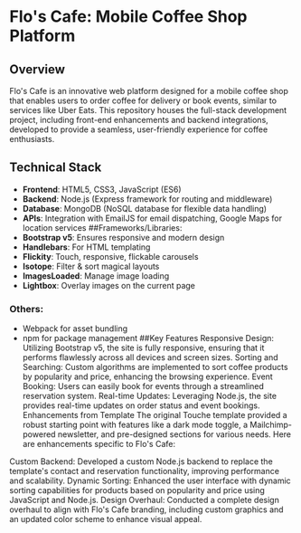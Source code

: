 # Flo's Cafe: Mobile Coffee Shop Platform
## Overview
Flo's Cafe is an innovative web platform designed for a mobile coffee shop that enables users to order coffee for delivery or book events, similar to services like Uber Eats. This repository houses the full-stack development project, including front-end enhancements and backend integrations, developed to provide a seamless, user-friendly experience for coffee enthusiasts.

## Technical Stack
- **Frontend**: HTML5, CSS3, JavaScript (ES6)
- **Backend**: Node.js (Express framework for routing and middleware)
- **Database**: MongoDB (NoSQL database for flexible data handling)
- **APIs**: Integration with EmailJS for email dispatching, Google Maps for location services
##Frameworks/Libraries:
- **Bootstrap v5**: Ensures responsive and modern design
- **Handlebars**: For HTML templating
- **Flickity**: Touch, responsive, flickable carousels
- **Isotope**: Filter & sort magical layouts
- **ImagesLoaded**: Manage image loading
- **Lightbox**: Overlay images on the current page
### Others:
- Webpack for asset bundling
- npm for package management
##Key Features
Responsive Design: Utilizing Bootstrap v5, the site is fully responsive, ensuring that it performs flawlessly across all devices and screen sizes.
Sorting and Searching: Custom algorithms are implemented to sort coffee products by popularity and price, enhancing the browsing experience.
Event Booking: Users can easily book for events through a streamlined reservation system.
Real-time Updates: Leveraging Node.js, the site provides real-time updates on order status and event bookings.
Enhancements from Template
The original Touche template provided a robust starting point with features like a dark mode toggle, a Mailchimp-powered newsletter, and pre-designed sections for various needs. Here are enhancements specific to Flo's Cafe:

Custom Backend: Developed a custom Node.js backend to replace the template's contact and reservation functionality, improving performance and scalability.
Dynamic Sorting: Enhanced the user interface with dynamic sorting capabilities for products based on popularity and price using JavaScript and Node.js.
Design Overhaul: Conducted a complete design overhaul to align with Flo's Cafe branding, including custom graphics and an updated color scheme to enhance visual appeal.
